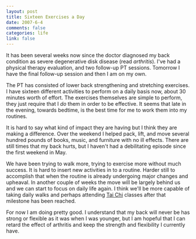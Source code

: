 ```yaml
--- 
layout: post
title: Sixteen Exercises a Day
date: 2007-6-4
comments: false
categories: life
link: false
---
```

It has been several weeks now since the doctor diagnosed my back condition as severe degenerative disk disease (read <i>arthritis</i>).  I've had a physical therapy evaluation, and two follow-up PT sessions.  Tomorrow I have the final follow-up session and then I am on my own.

The PT has consisted of lower back strengthening and stretching exercises.  I have sixteen different activities to perform on a daily basis now, about 30 minutes worth of effort.  The exercises themselves are simple to perform, they just require that I <i>do</i> them in order to be effective.  It seems that late in the evening, towards bedtime, is the best time for me to work them into my routines.

It is hard to say what kind of impact they are having but I think they are making a difference.  Over the weekend I helped pack, lift, and move several hundred pounds of books, music, and furniture with no ill effects.  There are still times that my back hurts, but I haven't had a debilitating episode since the first weekend in May.

We have been trying to walk more, trying to exercise more without much success.  It is hard to insert new activities in to a routine.  Harder still to accomplish that when the routine is already undergoing major changes and upheaval.  In another couple of weeks the move will be largely behind us and we can start to focus on daily life again.  I think we'll be more capable of taking daily walks and perhaps attending <a href="http://threedragonsway.com" title="Three Dragons Way">Tai Chi</a> classes after that milestone has been reached.

For now I am doing pretty good.  I understand that my back will never be has strong or flexible as it was when I was younger, but I am hopeful that I can retard the effect of arthritis and keep the strength and flexibility I currently have.
